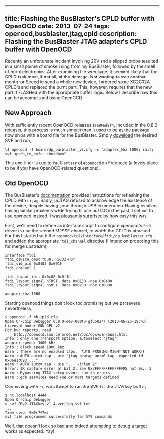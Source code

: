 ----
title: Flashing the BusBlaster's CPLD buffer with OpenOCD
date: 2013-07-24
tags: openocd,busblaster,jtag,cpld
description: Flashing the BusBlaster JTAG adapter's CPLD buffer with OpenOCD
----

Recently an unfortunate incident involving 20V and a slipped probe
resulted in a small plume of smoke rising from my BusBlaster, followed
by the smell of burnt electronics. After examining the wreckage, it
seemed likely that the CPLD took most, if not all, of the damage. Not
wanting to wait another month for Seeed to send a whole new device, I
ordered some XC2C32A CPLD's and replaced the burnt part. This,
however, requires that the new part if FLASHed with the appropriate
buffer logic. Below I describe how this can be accomplished using
OpenOCD.

## New Approach

With sufficiently recent OpenOCD releases (`ae806d8f4`, included in
the 0.8.0 release), this process is much simpler than it used to
be as the package now ships with a board file for the
BusBlaster. Simply [download][] the desired SVF and run,

    \$ openocd -f board/dp_busblaster_v3.cfg -c "adapter_khz 1000; init; svf <path_to_svf>; shutdown"

This one-liner is due to `PaulFertser` of `#openocd` on Freenode (a
lovely place to be if you have OpenOCD-related questions).

[download]: https://code.google.com/p/dangerous-prototypes-open-hardware/source/browse/trunk/Bus_Blaster/buffer_logic/

## Old OpenOCD

The BusBlaster's [documentation][bb-doc] provides instructions for
reflashing the CPLD with `urjag`. Sadly, urJTAG refused to acknowledge
the existence of the device, despite having gone through USB
enumeration. Having recalled having similar problems while trying to
use urJTAG in the past, I set out to use openocd instead. I was
pleasantly surprised by how easy this was.

First, we'll need to define an interface script to configure openocd's
`ftdi` driver to use the second MPSSE channel, to which the CPLD is
attached. For this I started with the
`openocd/tcl/interface/ftdi/dp_busblaster.cfg` and added the
appropriate `ftdi_channel` directive (I intend on proposing this for
merge upstream),

    interface ftdi
    ftdi_device_desc "Dual RS232-HS"
    ftdi_vid_pid 0x0403 0x6010
    ftdi_channel 1
    
    ftdi_layout_init 0x0c08 0x0f1b
    ftdi_layout_signal nTRST -data 0x0100 -noe 0x0400
    ftdi_layout_signal nSRST -data 0x0200 -noe 0x0800

    adapter_khz 1000

Starting openocd things don't look too promising but we persevere
nevertheless,

    $ openocd -f bb-cpld.cfg
    Open On-Chip Debugger 0.8.0-dev-00043-gf550277 (2013-06-26-19:43)
    Licensed under GNU GPL v2
    For bug reports, read
    	http://openocd.sourceforge.net/doc/doxygen/bugs.html
    Info : only one transport option; autoselect 'jtag'
    adapter speed: 1000 kHz
    Info : clock speed 1000 kHz
    Warn : There are no enabled taps.  AUTO PROBING MIGHT NOT WORK!!
    Warn : AUTO auto0.tap - use "jtag newtap auto0 tap -expected-id 0x06e1c093 ..."
    Warn : AUTO auto0.tap - use "... -irlen 2"
    Error: IR capture error at bit 2, saw 0x3FFFFFFFFFFFFF05 not 0x...3
    Warn : Bypassing JTAG setup events due to errors
    Warn : gdb services need one or more targets defined

Connecting with `nc`, we attempt to run the SVF for the JTAGkey buffer,

    $ nc localhost 4444
    Open On-Chip Debugger
    > svf BBv2-JTAGkey-v1.4-verilog.svf.txt
    ...
    Time used: 0m0s767ms 
    svf file programmed successfully for 579 commands

Well, that doesn't look so bad and indeed attempting to debug a target
works as expected. Yay!


[bb-doc]: http://dangerousprototypes.com/docs/Bus_Blaster_buffer_logic
